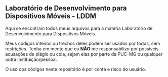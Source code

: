 ## Laboratório de Desenvolvimento para Dispositivos Móveis - LDDM

Aqui se encontram todos meus arquivos para a matéria Laboratório de Desenvolvimento para Dispositivos Móveis.

Meus códigos inteiros ou trechos deles podem ser usados por todos, sem restrições. Tenha em mente que eu **NÃO** me responsabilizo por possíveis acusações de plágio ou cola, sejam elas por parte da PUC-MG ou qualquer outra instituição/pessoa.

O uso dos códigos neste repositório é por conta e risco do usuário.
